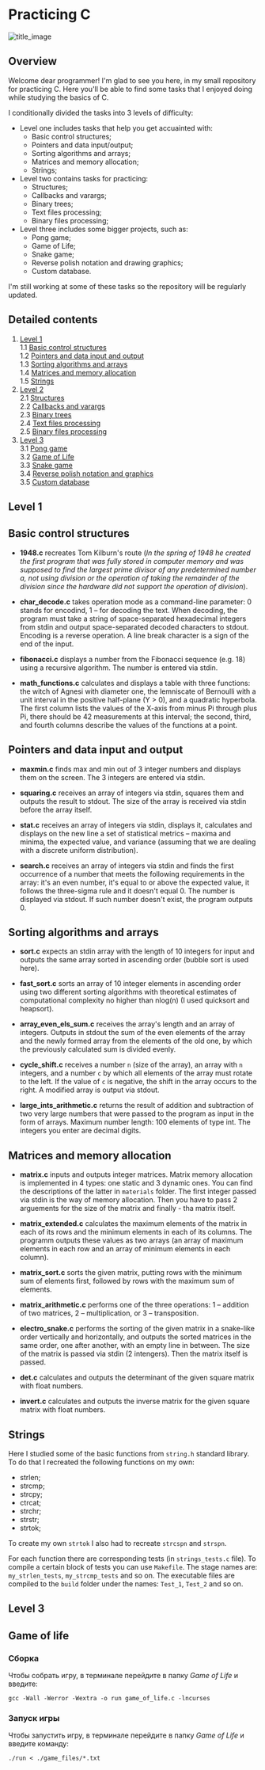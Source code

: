 # Practicing C

![title_image](misc/images/title.png)

## Overview

Welcome dear programmer!
I'm glad to see you here, in my small repository for practicing C. Here you'll be able to find some tasks that I enjoyed doing while studying the basics of C.

I conditionally divided the tasks into 3 levels of difficulty:

* Level one includes tasks that help you get accuainted with:
    * Basic control structures;
    * Pointers and data input/output;
    * Sorting algorithms and arrays;
    * Matrices and memory allocation;
    * Strings;
* Level two contains tasks for practicing:
    * Structures;
    * Callbacks and varargs;
    * Binary trees;
    * Text files processing;
    * Binary files processing;
* Level three includes some bigger projects, such as:
    * Pong game;
    * Game of Life;
    * Snake game;
    * Reverse polish notation and drawing graphics;
    * Custom database.

I'm still working at some of these tasks so the repository will be regularly updated.

## Detailed contents

1. [Level 1](#level-1) \
    1.1 [Basic control structures](#basic-control-structures) \
    1.2 [Pointers and data input and output](#pointers-and-data-input-and-output) \
    1.3 [Sorting algorithms and arrays](#sorting-algorithms-and-arrays) \
    1.4 [Matrices and memory allocation](#matrices-and-memory-allocation) \
    1.5 [Strings](#strings)
2. [Level 2](#level-2) \
    2.1 [Structures](#structures) \
    2.2 [Callbacks and varargs](#callbacks-and-varargs) \
    2.3 [Binary trees](#binary-trees) \
    2.4 [Text files processing](#text-files-processing) \
    2.5 [Binary files processing](#binary-files-processing)
3. [Level 3](#level-3) \
    3.1 [Pong game](#pong-game) \
    3.2 [Game of Life](#game-of-life) \
    3.3 [Snake game](#snake-game) \
    3.4 [Reverse polish notation and graphics](#Reverse-polish-notation) \
    3.5 [Custom database](#custom-database)

## Level 1

## Basic control structures

* **1948.c** recreates Tom Kilburn's route (_In the spring of 1948 he created the first program that was fully stored in computer memory and was supposed to find the largest prime divisor of any predetermined number a, not using division or the operation of taking the remainder of the division since the hardware did not support the operation of division_).

* **char_decode.c** takes operation mode as a command-line parameter: 0 stands for encodind, 1 – for decoding the text. When decoding, the program must take a string of space-separated hexadecimal integers from stdin and output space-separated decoded characters to stdout. Encoding is a reverse operation. A line break character is a sign of the end of the input.

* **fibonacci.c** displays a number from the Fibonacci sequence (e.g. 18) using a recursive algorithm. The number is entered via stdin.

* **math_functions.c** calculates and displays a table with three functions: the witch of Agnesi with diameter one, the lemniscate of Bernoulli with a unit interval in the positive half-plane (Y > 0), and a quadratic hyperbola. The first column lists the values of the X-axis from minus Pi through plus Pi, there should be 42 measurements at this interval; the second, third, and fourth columns describe the values ​​of the functions at a point.


## Pointers and data input and output

* **maxmin.c** finds max and min out of 3 integer numbers and displays them on the screen. The 3 integers are entered via stdin.

* **squaring.c** receives an array of integers via stdin, squares them and outputs the result to stdout. The size of the array is received via stdin before the array itself.

* **stat.c** receives an array of integers via stdin, displays it, calculates and displays on the new line a set of statistical metrics – maxima and minima, the expected value, and variance (assuming that we are dealing with a discrete uniform distribution).

* **search.c** receives an array of integers via stdin and finds the first occurrence of a number that meets the following requirements in the array: it's an even number, it's equal to or above the expected value, it follows the three-sigma rule and it doesn't equal 0. The number is displayed via stdout. If such number doesn't exist, the program outputs 0.

## Sorting algorithms and arrays

* **sort.c** expects an stdin array with the length of 10 integers for input and outputs the same array sorted in ascending order (bubble sort is used here).

* **fast_sort.c** sorts an array of 10 integer elements in ascending order using two different sorting algorithms with theoretical estimates of computational complexity no higher than nlog(n) (I used quicksort and heapsort).

* **array_even_els_sum.c** receives the array's length and an array of integers. Outputs in stdout the sum of the even elements of the array and the newly formed array from the elements of the old one, by which the previously calculated sum is divided evenly.

* **cycle_shift.c** receives a number `n` (size of the array), an array with `n` integers, and a number `c` by which all elements of the array must rotate to the left. If the value of `c` is negative, the shift in the array occurs to the right. A modified array is output via stdout.

* **large_ints_arithmetic.c** returns the result of addition and subtraction of two very large numbers that were passed to the program as input in the form of arrays. Maximum number length: 100 elements of type int. The integers you enter are decimal digits.

## Matrices and memory allocation

* **matrix.c** inputs and outputs integer matrices. Matrix memory allocation is implemented in 4 types: one static and 3 dynamic ones. You can find the descriptions of the latter in `materials` folder. The first integer passed via stdin is the way of memory allocation. Then you have to pass 2 arguements for the size of the matrix and finally - tha matrix itself.

* **matrix_extended.c** calculates the maximum elements of the matrix in each of its rows and the minimum elements in each of its columns. The programm outputs these values as two arrays (an array of maximum elements in each row and an array of minimum elements in each column).
* **matrix_sort.c** sorts the given matrix, putting rows with the minimum sum of elements first, followed by rows with the maximum sum of elements.

* **matrix_arithmetic.c** performs one of the three operations: 1 – addition of two matrices, 2 – multiplication, or 3 – transposition.

* **electro_snake.c** performs the sorting of the given matrix in a snake-like order vertically and horizontally, and outputs the sorted matrices in the same order, one after another, with an empty line in between. The size of the matrix is passed via stdin (2 intengers). Then the matrix itself is passed.

* **det.c** calculates and outputs the determinant of the given square matrix with float numbers.

* **invert.c** calculates and outputs the inverse matrix for the given square matrix with float numbers.

## Strings

Here I studied some of the basic functions from `string.h` standard library. To do that I recreated the following functions on my own:

* strlen;
* strcmp;
* strcpy;
* ctrcat;
* strchr;
* strstr;
* strtok;

To create my own `strtok` I also had to recreate `strcspn` and `strspn`.

For each function there are corresponding tests (in `strings_tests.c` file). To compile a certain block of tests you can use `Makefile`. The stage names are: `my_strlen_tests`, `my_strcmp_tests` and so on. The executable files are compiled to the `build` folder under the names: `Test_1`, `Test_2` and so on.

## Level 3

## Game of life

### Сборка
Чтобы собрать игру, в терминале перейдите в папку *Game of Life* и введите:
```
gcc -Wall -Werror -Wextra -o run game_of_life.c -lncurses
```
### Запуск игры
Чтобы запустить игру, в терминале перейдите в папку *Game of Life* и введите команду:
```
./run < ./game_files/*.txt  
```

